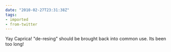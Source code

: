 ```yaml
---
date: "2010-02-27T23:31:38Z"
tags:
- imported
- from-twitter
---
```

Yay Caprica! "de-resing" should be brought back into common use. Its been too long!
